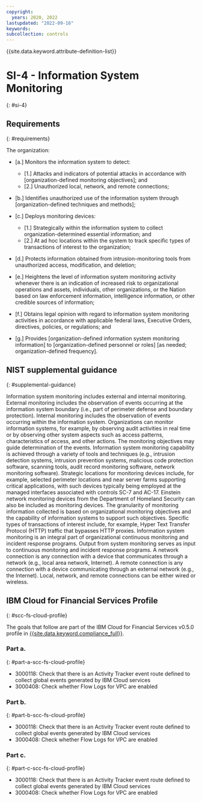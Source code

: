 ```yaml
---
copyright:
  years: 2020, 2022
lastupdated: "2022-09-16"
keywords: 
subcollection: controls
---
```


{{site.data.keyword.attribute-definition-list}}

# SI-4 - Information System Monitoring
{: #si-4}

## Requirements
{: #requirements}

The organization:

- \[a.\] Monitors the information system to detect:

  - \[1.\] Attacks and indicators of potential attacks in accordance with [organization-defined monitoring objectives]; and
  - \[2.\] Unauthorized local, network, and remote connections;

- \[b.\] Identifies unauthorized use of the information system through [organization-defined techniques and methods];

- \[c.\] Deploys monitoring devices:

  - \[1.\] Strategically within the information system to collect organization-determined essential information; and
  - \[2.\] At ad hoc locations within the system to track specific types of transactions of interest to the organization;

- \[d.\] Protects information obtained from intrusion-monitoring tools from unauthorized access, modification, and deletion;

- \[e.\] Heightens the level of information system monitoring activity whenever there is an indication of increased risk to organizational operations and assets, individuals, other organizations, or the Nation based on law enforcement information, intelligence information, or other credible sources of information;

- \[f.\] Obtains legal opinion with regard to information system monitoring activities in accordance with applicable federal laws, Executive Orders, directives, policies, or regulations; and

- \[g.\] Provides [organization-defined information system monitoring information] to [organization-defined personnel or roles] [as needed; organization-defined frequency].

## NIST supplemental guidance
{: #supplemental-guidance}

Information system monitoring includes external and internal monitoring. External monitoring includes the observation of events occurring at the information system boundary (i.e., part of perimeter defense and boundary protection). Internal monitoring includes the observation of events occurring within the information system. Organizations can monitor information systems, for example, by observing audit activities in real time or by observing other system aspects such as access patterns, characteristics of access, and other actions. The monitoring objectives may guide determination of the events. Information system monitoring capability is achieved through a variety of tools and techniques (e.g., intrusion detection systems, intrusion prevention systems, malicious code protection software, scanning tools, audit record monitoring software, network monitoring software). Strategic locations for monitoring devices include, for example, selected perimeter locations and near server farms supporting critical applications, with such devices typically being employed at the managed interfaces associated with controls SC-7 and AC-17. Einstein network monitoring devices from the Department of Homeland Security can also be included as monitoring devices. The granularity of monitoring information collected is based on organizational monitoring objectives and the capability of information systems to support such objectives. Specific types of transactions of interest include, for example, Hyper Text Transfer Protocol (HTTP) traffic that bypasses HTTP proxies. Information system monitoring is an integral part of organizational continuous monitoring and incident response programs. Output from system monitoring serves as input to continuous monitoring and incident response programs. A network connection is any connection with a device that communicates through a network (e.g., local area network, Internet). A remote connection is any connection with a device communicating through an external network (e.g., the Internet). Local, network, and remote connections can be either wired or wireless.


## IBM Cloud for Financial Services Profile
{: #scc-fs-cloud-profile}

The goals that follow are part of the IBM Cloud for Financial Services v0.5.0 profile in [{{site.data.keyword.compliance_full}}](/docs/security-compliance?topic=security-compliance-getting-started).

### Part a.
{: #part-a-scc-fs-cloud-profile}

- 3000118: Check that there is an Activity Tracker event route defined to collect global events generated by IBM Cloud services
- 3000408: Check whether Flow Logs for VPC are enabled

### Part b.
{: #part-b-scc-fs-cloud-profile}

- 3000118: Check that there is an Activity Tracker event route defined to collect global events generated by IBM Cloud services
- 3000408: Check whether Flow Logs for VPC are enabled

### Part c.
{: #part-c-scc-fs-cloud-profile}

- 3000118: Check that there is an Activity Tracker event route defined to collect global events generated by IBM Cloud services
- 3000408: Check whether Flow Logs for VPC are enabled
